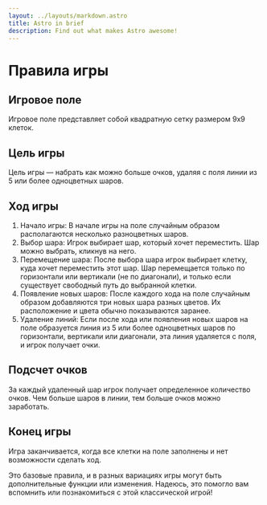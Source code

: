 ```yaml
---
layout: ../layouts/markdown.astro
title: Astro in brief
description: Find out what makes Astro awesome!
---
```


# Правила игры

## Игровое поле

Игровое поле представляет собой квадратную сетку размером 9x9 клеток.

## Цель игры

Цель игры — набрать как можно больше очков, удаляя с поля линии из 5 или более одноцветных шаров.

## Ход игры

1. Начало игры: В начале игры на поле случайным образом располагаются несколько разноцветных шаров.
1. Выбор шара: Игрок выбирает шар, который хочет переместить. Шар можно выбрать, кликнув на него.
1. Перемещение шара: После выбора шара игрок выбирает клетку, куда хочет переместить этот шар. Шар перемещается только по горизонтали или вертикали (не по диагонали), и только если существует свободный путь до выбранной клетки.
1. Появление новых шаров: После каждого хода на поле случайным образом добавляются три новых шара разных цветов. Их расположение и цвета обычно показываются заранее.
1. Удаление линий: Если после хода или появления новых шаров на поле образуется линия из 5 или более одноцветных шаров по горизонтали, вертикали или диагонали, эта линия удаляется с поля, и игрок получает очки.

## Подсчет очков

За каждый удаленный шар игрок получает определенное количество очков. Чем больше шаров в линии, тем больше очков можно заработать.

## Конец игры

Игра заканчивается, когда все клетки на поле заполнены и нет возможности сделать ход.

Это базовые правила, и в разных вариациях игры могут быть дополнительные функции или изменения. Надеюсь, это помогло вам вспомнить или познакомиться с этой классической игрой!
